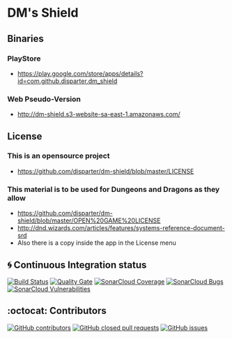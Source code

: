 # DM's Shield

## Binaries

### PlayStore

- https://play.google.com/store/apps/details?id=com.github.disparter.dm_shield

### Web Pseudo-Version

- http://dm-shield.s3-website-sa-east-1.amazonaws.com/

## License

### This is an opensource project 
- https://github.com/disparter/dm-shield/blob/master/LICENSE

### This material is to be used for Dungeons and Dragons as they allow
- https://github.com/disparter/dm-shield/blob/master/OPEN%20GAME%20LICENSE
- http://dnd.wizards.com/articles/features/systems-reference-document-srd
- Also there is a copy inside the app in the License menu

## :cyclone: Continuous Integration status
[![Build Status](https://travis-ci.org/disparter/dm-shield.svg?branch=master)](https://travis-ci.org/disparter/dm-shield)
[![Quality Gate](https://sonarcloud.io/api/project_badges/measure?project=dm-shield&metric=alert_status)](https://sonarcloud.io/dashboard/index/dm-shield)
[![SonarCloud Coverage](https://sonarcloud.io/api/project_badges/measure?project=dm-shield&metric=coverage)](https://sonarcloud.io/component_measures/metric/coverage/list?id=dm-shield)
[![SonarCloud Bugs](https://sonarcloud.io/api/project_badges/measure?project=dm-shield&metric=bugs)](https://sonarcloud.io/component_measures/metric/reliability_rating/list?id=dm-shield)
[![SonarCloud Vulnerabilities](https://sonarcloud.io/api/project_badges/measure?project=dm-shield&metric=vulnerabilities)](https://sonarcloud.io/component_measures/metric/security_rating/list?id=dm-shield)

## :octocat: Contributors

[![GitHub contributors](https://img.shields.io/github/contributors/disparter/dm-shield.svg)](https://github.com/disparter/dm-shield/graphs/contributors)
[![GitHub closed pull requests](https://img.shields.io/github/issues-pr/disparter/dm-shield.svg)](https://github.com/disparter/dm-shield/pulls)
[![GitHub issues](https://img.shields.io/github/issues/disparter/dm-shield.svg)](https://github.com/disparter/dm-shield/issues)

